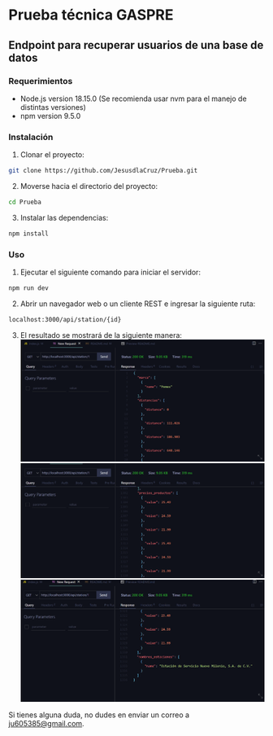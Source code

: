 # Prueba técnica GASPRE

## Endpoint para recuperar usuarios de una base de datos

### Requerimientos
- Node.js version 18.15.0 (Se recomienda usar nvm para el manejo de distintas versiones)
- npm version 9.5.0

### Instalación
1. Clonar el proyecto:

```bash
git clone https://github.com/JesusdlaCruz/Prueba.git
```
2. Moverse hacia el directorio del proyecto:
```bash
cd Prueba
```
3. Instalar las dependencias:
```bash
npm install
```
### Uso

1. Ejecutar el siguiente comando para iniciar el servidor:
```bash
npm run dev
```
2. Abrir un navegador web o un cliente REST e ingresar la siguiente ruta:
```bash
localhost:3000/api/station/{id}
```
3. El resultado se mostrará de la siguiente manera:
![Resultado1](./media/resultado1.png)
![Resultado2](./media/resultado2.png)
![Resultado3](./media/resultado3.png)

Si tienes alguna duda, no dudes en enviar un correo a ju605385@gmail.com.
